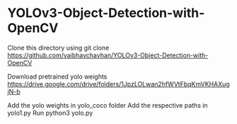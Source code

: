 # YOLOv3-Object-Detection-with-OpenCV

Clone this directory using
git clone https://github.com/vaibhavchavhan/YOLOv3-Object-Detection-with-OpenCV

Download  pretrained yolo weights 
https://drive.google.com/drive/folders/1JpzLOLwan2hfWVtFbqKmVKHAXugjN-b

Add the yolo weights in yolo_coco folder
Add the respective paths in yolo1.py
Run python3 yolo.py
